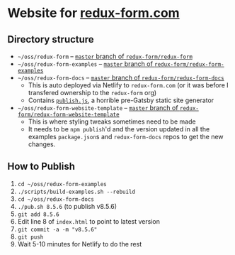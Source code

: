 # Website for [redux-form.com](https://redux-form.com)

## Directory structure

- `~/oss/redux-form` – [`master` branch of `redux-form/redux-form`](https://github.com/redux-form/redux-form)
- `~/oss/redux-form-examples` – [`master` branch of `redux-form/redux-form-examples`](https://github.com/redux-form/redux-form-examples)
- `~/oss/redux-form-docs` – [`master` branch of `redux-form/redux-form-docs`](https://github.com/redux-form/redux-form-docs)
  - This is auto deployed via Netlify to `redux-form.com` (or it was before I transfered ownership to the `redux-form` org)
  - Contains [`publish.js`](https://github.com/redux-form/redux-form-docs/blob/master/src/publish.js), a horrible pre-Gatsby static site generator
- `~/oss/redux-form-website-template` – [`master` branch of `redux-form/redux-form-website-template`](https://github.com/redux-form/redux-form-website-template)
  - This is where styling tweaks sometimes need to be made
  - It needs to be `npm publish`'d and the version updated in all the examples `package.json`s and `redux-form-docs` repos to get the new changes.

## How to Publish

1. `cd ~/oss/redux-form-examples`
2. `./scripts/build-examples.sh --rebuild`
3. `cd ~/oss/redux-form-docs`
4. `./pub.sh 8.5.6` (to publish v8.5.6)
5. `git add 8.5.6`
6. Edit line 8 of `index.html` to point to latest version
7. `git commit -a -m "v8.5.6"`
8. `git push`
9. Wait 5-10 minutes for Netlify to do the rest
